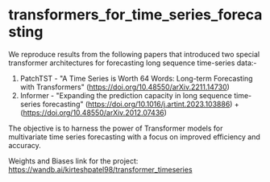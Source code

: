 # transformers_for_time_series_forecasting

We reproduce results from the following papers that introduced two special transformer architectures for forecasting long sequence time-series data:- 

1) PatchTST - "A Time Series is Worth 64 Words: Long-term Forecasting with Transformers" (https://doi.org/10.48550/arXiv.2211.14730)
2) Informer - "Expanding the prediction capacity in long sequence time-series forecasting" (https://doi.org/10.1016/j.artint.2023.103886) + (https://doi.org/10.48550/arXiv.2012.07436)

The objective is to harness the power of Transformer models for multivariate time series forecasting with a focus on improved efficiency and accuracy.

Weights and Biases link for the project:
https://wandb.ai/kirteshpatel98/transformer_timeseries
